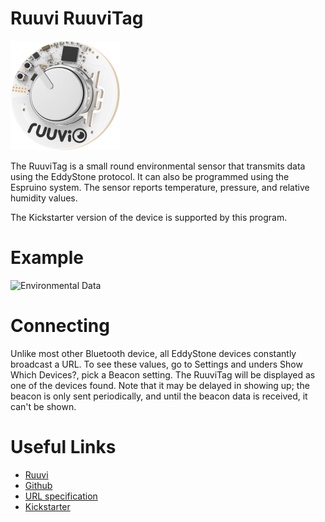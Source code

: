 ﻿# Ruuvi RuuviTag

![RuuviTag](../DevicePictures/Ruuvi_RuuviTag-175.png)

The RuuviTag is a small round environmental sensor that transmits data using the EddyStone protocol. It can also
be programmed using the Espruino system. The sensor reports temperature, pressure, and relative humidity values.

The Kickstarter version of the device is supported by this program.

# Example

![Environmental Data](../ScreenShots/Device_Ruuvi_RuuviTag-175.png)

# Connecting

Unlike most other Bluetooth device, all EddyStone devices constantly broadcast a URL. To see these values, go 
to Settings and unders Show Which Devices?, pick a Beacon setting. The RuuviTag will be displayed as one
of the devices found. Note that it may be delayed in showing up; the beacon is only sent periodically, and until
the beacon data is received, it can't be shown.

# Useful Links

* [Ruuvi](https://ruuvi.com/ruuvitag-specs/)
* [Github](https://github.com/ruuvi)
* [URL specification](https://github.com/ruuvi/ruuvi-sensor-protocols)
* [Kickstarter](https://www.kickstarter.com/projects/463050344/ruuvitag-open-source-bluetooth-sensor-beacon)


